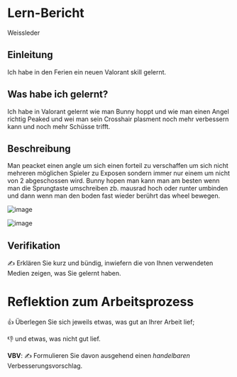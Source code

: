 # Lern-Bericht
Weissleder

## Einleitung

Ich habe in den Ferien ein neuen Valorant skill gelernt.

## Was habe ich gelernt?

Ich habe in Valorant gelernt wie man Bunny hoppt und wie man einen Angel richtig Peaked und wei man sein Crosshair plasment noch mehr verbessern kann und noch mehr Schüsse trifft.

## Beschreibung

Man peacket einen angle um sich einen forteil zu verschaffen um sich nicht mehreren möglichen Spieler zu Exposen sondern immer nur einem um nicht von 2 abgeschossen wird. Bunny hopen man kann man am besten wenn man die Sprungtaste umschreiben zb. mausrad hoch oder runter umbinden und dann wenn man den boden fast wieder berührt das wheel bewegen.

![image](https://user-images.githubusercontent.com/110892382/184824285-0afec454-88ce-40d4-9786-8251bda1ba20.png)

![image](https://user-images.githubusercontent.com/110892382/184825045-f567d97e-9192-4a2f-8a2c-8e64f94f62b1.png)


## Verifikation

✍️ Erklären Sie kurz und bündig, inwiefern die von Ihnen verwendeten Medien zeigen, was Sie gelernt haben.

# Reflektion zum Arbeitsprozess

👍 Überlegen Sie sich jeweils etwas, was gut an Ihrer Arbeit lief; 

👎 und etwas, was nicht gut lief.

**VBV**: ✍️ Formulieren Sie davon ausgehend einen *handelbaren* Verbesserungsvorschlag.
